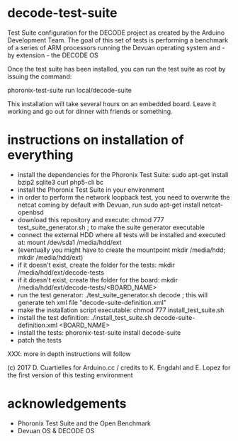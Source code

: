 # decode-test-suite

Test Suite configuration for the DECODE project as created by the Arduino Development Team. The goal of this set of tests is performing a benchmark of a series of ARM processors running the Devuan operating system and - by extension - the DECODE OS

Once the test suite has been installed, you can run the test suite as root by issuing the command:

phoronix-test-suite run local/decode-suite

This installation will take several hours on an embedded board. Leave it working and go out for dinner with friends or something.

# instructions on installation of everything

* install the dependencies for the Phoronix Test Suite: sudo apt-get install bzip2 sqlite3 curl php5-cli bc
* install the Phoronix Test Suite in your environment
* in order to perform the network loopback test, you need to overwrite the netcat coming by default with Devuan, run sudo apt-get install netcat-openbsd
* download this repository and execute: chmod 777 test_suite_generator.sh ; to make the suite generator executable
* connect the external HDD where all tests will be installed and executed at: mount /dev/sda1 /media/hdd/ext
* (eventually you might have to create the mountpoint mkdir /media/hdd; mkdir /media/hdd/ext)
* if it doesn't exist, create the folder for the tests: mkdir /media/hdd/ext/decode-tests
* if it doesn't exist, create the folder for the board: mkdir /media/hdd/ext/decode-tests/<BOARD_NAME>
* run the test generator: ./test_suite_generator.sh decode ; this will generate teh xml file "decode-suite-definition.xml"
* make the installation script executable: chmod 777 install_test_suite.sh
* install the test definition: ./install_test_suite.sh decode-suite-definition.xml <BOARD_NAME>
* install the tests: phoronix-test-suite install decode-suite
* patch the tests

XXX: more in depth instructions will follow

(c) 2017 D. Cuartielles for Arduino.cc / credits to K. Engdahl and E. Lopez for the first version of this testing environment

# acknowledgements

* Phoronix Test Suite and the Open Benchmark
* Devuan OS & DECODE OS
